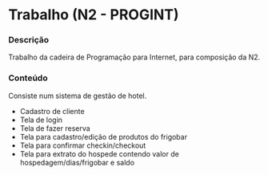 # Trabalho (N2 - PROGINT)

### Descrição
Trabalho da cadeira de Programação para Internet, para composição da N2.

### Conteúdo
Consiste num sistema de gestão de hotel.

* Cadastro de cliente
* Tela de login
* Tela de fazer reserva
* Tela para cadastro/edição de produtos do frigobar
* Tela para confirmar checkin/checkout
* Tela para extrato do hospede contendo valor de hospedagem/dias/frigobar e saldo